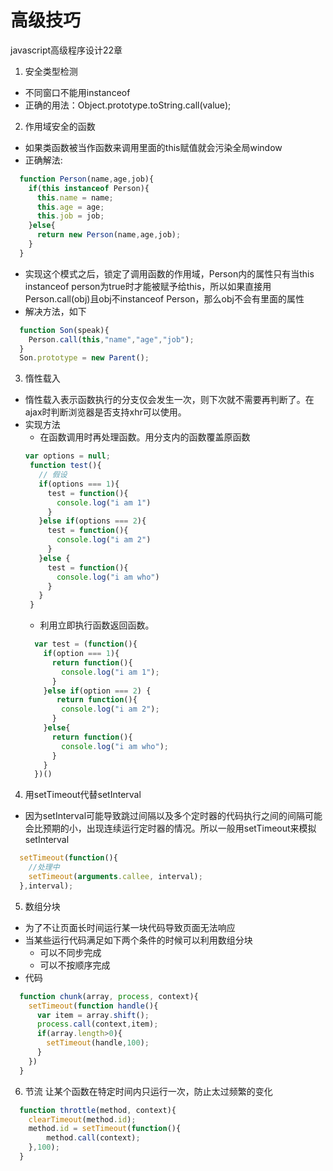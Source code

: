 # 高级技巧
javascript高级程序设计22章
1. 安全类型检测
- 不同窗口不能用instanceof
- 正确的用法：Object.prototype.toString.call(value);
2. 作用域安全的函数
- 如果类函数被当作函数来调用里面的this赋值就会污染全局window
- 正确解法:
```js
  function Person(name,age,job){
    if(this instanceof Person){
      this.name = name;
      this.age = age;
      this.job = job;
    }else{
      return new Person(name,age,job);
    }
  }

```
- 实现这个模式之后，锁定了调用函数的作用域，Person内的属性只有当this instanceof person为true时才能被赋予给this，所以如果直接用Person.call(obj)且obj不instanceof Person，那么obj不会有里面的属性
- 解决方法，如下
```js
  function Son(speak){
    Person.call(this,"name","age","job");
  }
  Son.prototype = new Parent();
```
3. 惰性载入
- 惰性载入表示函数执行的分支仅会发生一次，则下次就不需要再判断了。在ajax时判断浏览器是否支持xhr可以使用。
- 实现方法
  - 在函数调用时再处理函数。用分支内的函数覆盖原函数
  ```js
  var options = null;
   function test(){
     // 假设
     if(options === 1){
       test = function(){
         console.log("i am 1")
       }
     }else if(options === 2){
       test = function(){
         console.log("i am 2")
       }
     }else {
       test = function(){
         console.log("i am who")
       }
     }
   }
  ```
  - 利用立即执行函数返回函数。
  ```js
    var test = (function(){
      if(option === 1){
        return function(){
          console.log("i am 1");
        }
      }else if(option === 2) {
         return function(){
          console.log("i am 2");
        }
      }else{
        return function(){
          console.log("i am who");
        }
      }
    })()
  ```
4. 用setTimeout代替setInterval
- 因为setInterval可能导致跳过间隔以及多个定时器的代码执行之间的间隔可能会比预期的小，出现连续运行定时器的情况。所以一般用setTimeout来模拟setInterval
```js
  setTimeout(function(){
    //处理中
    setTimeout(arguments.callee, interval);
  },interval);
```
5. 数组分块
- 为了不让页面长时间运行某一块代码导致页面无法响应
- 当某些运行代码满足如下两个条件的时候可以利用数组分块
  - 可以不同步完成
  - 可以不按顺序完成
- 代码
```js
  function chunk(array, process, context){
    setTimeout(function handle(){
      var item = array.shift();
      process.call(context,item);
      if(array.length>0){
        setTimeout(handle,100);
      }
    })
  }
```
6. 节流
让某个函数在特定时间内只运行一次，防止太过频繁的变化
```js
  function throttle(method, context){
    clearTimeout(method.id);
    method.id = setTimeout(function(){
        method.call(context);
    },100);
  }
```